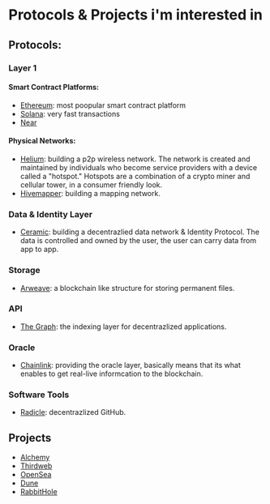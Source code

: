 # Protocols & Projects i'm interested in 

## Protocols:

### Layer 1

#### Smart Contract Platforms:
- [Ethereum](https://ethereum.org/en/): most poopular smart contract platform
- [Solana](https://solana.com/): very fast transactions 
- [Near](https://near.org/)

#### Physical Networks:
- [Helium](https://www.helium.com/): building a p2p wireless network. The network is created and maintained by individuals who become service providers with a device called a "hotspot."   Hotspots are a combination of a crypto miner and cellular tower, in a consumer friendly look. 
- [Hivemapper](https://hivemapper.com/): building a mapping network. 

### Data & Identity Layer
- [Ceramic](https://ceramic.network/): building a decentrazlied data network & Identity Protocol. The data is controlled and owned by the user, the user can carry data from app to app. 

### Storage
- [Arweave](https://www.arweave.org/): a blockchain like structure for storing permanent files. 

### API
- [The Graph](https://thegraph.com/en/): the indexing layer for decentrazlized applications.

### Oracle
- [Chainlink](https://chain.link/): providing the oracle layer, basically means that its what enables to get real-live informcation to the blockchain. 

### Software Tools 
- [Radicle](): decentrazlized GitHub. 

## Projects 

- [Alchemy](https://www.alchemy.com/)
- [Thirdweb](https://thirdweb.com/)
- [OpenSea](https://opensea.io/)
- [Dune](https://www.dune.xyz/)
- [RabbitHole](https://rabbithole.gg/)
